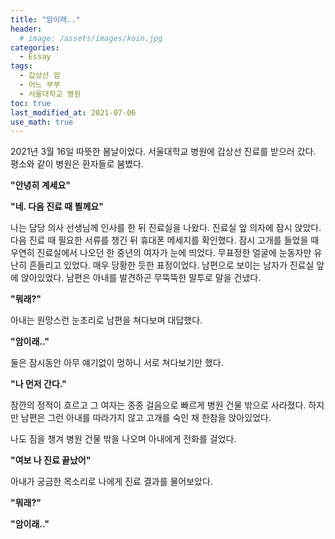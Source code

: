 ```yaml
---
title: "암이래.." 
header:
  # image: /assets/images/koin.jpg
categories:
  - Essay
tags:
  - 갑상선 암
  - 어느 부부
  - 서울대학교 병원
toc: true
last_modified_at: 2021-07-06
use_math: true
---
```


 2021년 3월 16일 따뜻한 봄날이었다. 서울대학교 병원에 갑상선 진료를 받으러 갔다. 평소와 같이 병원은 환자들로 붐볐다.   

**"안녕히 계세요"**  

**"네. 다음 진료 때 뵐께요"**  

 나는 담당 의사 선생님께 인사를 한 뒤 진료실을 나왔다. 진료실 앞 의자에 잠시 앉았다. 다음 진료 때 필요한 서류를 챙긴 뒤 휴대폰 메세지를 확인했다. 잠시 고개를 들었을 때 우연히 진료실에서 나오던 한 중년의 여자가 눈에 띄었다. 무표정한 얼굴에 눈동자만 유난히 흔들리고 있었다. 매우 당황한 듯한 표정이었다. 남편으로 보이는 남자가 진료실 앞에 앉아있었다. 남편은 아내를 발견하곤 무뚝뚝한 말투로 말을 건냈다.  

**"뭐래?"**  

 아내는 원망스런 눈초리로 남편을 쳐다보며 대답했다.  

**"암이래.."**  

 둘은 잠시동안 아무 얘기없이 멍하니 서로 쳐다보기만 했다.  

**"나 먼저 간다."**  

 잠깐의 정적이 흐르고 그 여자는 종종 걸음으로 빠르게 병원 건물 밖으로 사라졌다. 하지만 남편은 그런 아내를 따라가지 않고 고개를 숙인 채 한참을 앉아있었다.  

 나도 짐을 챙겨 병원 건물 밖을 나오며 아내에게 전화를 걸었다.  

**"여보 나 진료 끝났어"**  

 아내가 궁금한 목소리로 나에게 진료 결과를 물어보았다.

**"뭐래?"**  




**"암이래.."**  

